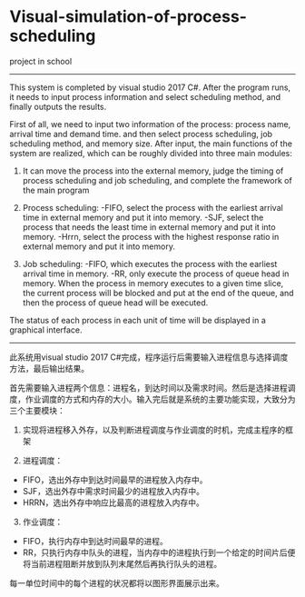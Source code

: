 # Visual-simulation-of-process-scheduling
project in school

--------------------
This system is completed by visual studio 2017 C#. After the program runs, it needs to 
input process information and select scheduling method, and finally outputs the results. 

First of all, we need to input two information of the process: process name, arrival time and demand time. and then select process scheduling, 
job scheduling method, and memory size. After input, the main functions of the system are realized, which can be roughly divided into three main modules:

1. It can move the process into the external memory, judge the timing of process scheduling and job scheduling, and complete the framework of the main program

2. Process scheduling:
 -FIFO, select the process with the earliest arrival time in external memory and put it into memory.
 -SJF, select the process that needs the least time in external memory and put it into memory.
 -Hrrn, select the process with the highest response ratio in external memory and put it into memory.

3. Job scheduling:
 -FIFO, which executes the process with the earliest arrival time in memory.
 -RR, only execute the process of queue head in memory. When the process in memory executes to a given time slice,
 the current process will be blocked and put at the end of the queue, and then the process of queue head will be executed.

The status of each process in each unit of time will be displayed in a graphical interface.

---------------------

此系统用visual studio 2017 C#完成，程序运行后需要输入进程信息与选择调度方法，最后输出结果。

首先需要输入进程两个信息：进程名，到达时间以及需求时间。然后是选择进程调度，作业调度的方式和内存的大小。输入完后就是系统的主要功能实现，大致分为三个主要模块：

1. 实现将进程移入外存，以及判断进程调度与作业调度的时机，完成主程序的框架

2. 进程调度：
 - FIFO，选出外存中到达时间最早的进程放入内存中。
 - SJF，选出外存中需求时间最少的进程放入内存中。
 - HRRN，选出外存中响应比最高的进程放入内存中。


3. 作业调度：
 - FIFO，执行内存中到达时间最早的进程。
 - RR，只执行内存中队头的进程，当内存中的进程执行到一个给定的时间片后便将当前进程阻断并放到队列末尾然后再执行队头的进程。

每一单位时间中的每个进程的状况都将以图形界面展示出来。
